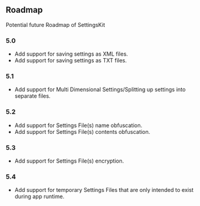## Roadmap
Potential future Roadmap of SettingsKit

### 5.0
* Add support for saving settings as XML files.
* Add support for saving settings as TXT files.

### 5.1
* Add support for Multi Dimensional Settings/Splitting up settings into separate files.

### 5.2
* Add support for Settings File(s) name obfuscation.
* Add support for Settings File(s) contents obfuscation.

### 5.3
* Add support for Settings File(s) encryption.

### 5.4
* Add support for temporary Settings Files that are only intended to exist during app runtime.
